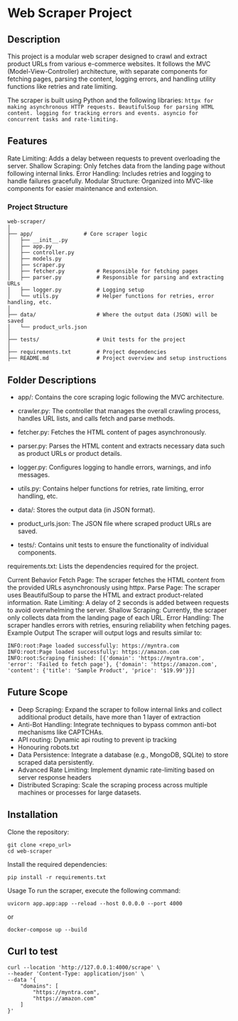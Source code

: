 # Web Scraper Project
## Description
This project is a modular web scraper designed to crawl and extract product URLs from various e-commerce websites.
It follows the MVC (Model-View-Controller) architecture, with separate components for fetching pages,
parsing the content, logging errors, and handling utility functions like retries and rate limiting.

The scraper is built using Python and the following libraries:
``
httpx for making asynchronous HTTP requests.
BeautifulSoup for parsing HTML content.
logging for tracking errors and events.
asyncio for concurrent tasks and rate-limiting.
``
## Features
Rate Limiting: Adds a delay between requests to prevent overloading the server.
Shallow Scraping: Only fetches data from the landing page without following internal links.
Error Handling: Includes retries and logging to handle failures gracefully.
Modular Structure: Organized into MVC-like components for easier maintenance and extension.

### Project Structure
```
web-scraper/
│
├── app/                # Core scraper logic
│   ├── __init__.py        
│   ├── app.py        
│   ├── controller.py       
│   ├── models.py           
│   ├── scraper.py           
│   ├── fetcher.py          # Responsible for fetching pages 
│   ├── parser.py           # Responsible for parsing and extracting URLs
│   ├── logger.py           # Logging setup
│   └── utils.py            # Helper functions for retries, error handling, etc.
│
├── data/                   # Where the output data (JSON) will be saved
│   └── product_urls.json  
│
├── tests/                  # Unit tests for the project
│
├── requirements.txt        # Project dependencies
├── README.md               # Project overview and setup instructions
```

## Folder Descriptions

* app/: Contains the core scraping logic following the MVC architecture.
* crawler.py: The controller that manages the overall crawling process, handles URL lists, and calls fetch and parse methods.
* fetcher.py: Fetches the HTML content of pages asynchronously.
* parser.py: Parses the HTML content and extracts necessary data such as product URLs or product details.
* logger.py: Configures logging to handle errors, warnings, and info messages.
* utils.py: Contains helper functions for retries, rate limiting, error handling, etc.
* data/: Stores the output data (in JSON format).

* product_urls.json: The JSON file where scraped product URLs are saved.
* tests/: Contains unit tests to ensure the functionality of individual components.

requirements.txt: Lists the dependencies required for the project.

Current Behavior
Fetch Page: The scraper fetches the HTML content from the provided URLs asynchronously using httpx.
Parse Page: The scraper uses BeautifulSoup to parse the HTML and extract product-related information.
Rate Limiting: A delay of 2 seconds is added between requests to avoid overwhelming the server.
Shallow Scraping: Currently, the scraper only collects data from the landing page of each URL.
Error Handling: The scraper handles errors with retries, ensuring reliability when fetching pages.
Example Output
The scraper will output logs and results similar to:
```
INFO:root:Page loaded successfully: https://myntra.com
INFO:root:Page loaded successfully: https://amazon.com
INFO:root:Scraping finished: [{'domain': 'https://myntra.com', 'error': 'Failed to fetch page'}, {'domain': 'https://amazon.com', 'content': {'title': 'Sample Product', 'price': '$19.99'}}]
```

## Future Scope
* Deep Scraping: Expand the scraper to follow internal links and collect additional product details, have more than 1 layer of extraction
* Anti-Bot Handling: Integrate techniques to bypass common anti-bot mechanisms like CAPTCHAs.
* API routing: Dynamic api routing to prevent ip tracking
* Honouring robots.txt
* Data Persistence: Integrate a database (e.g., MongoDB, SQLite) to store scraped data persistently.
* Advanced Rate Limiting: Implement dynamic rate-limiting based on server response headers
* Distributed Scraping: Scale the scraping process across multiple machines or processes for large datasets.

## Installation
Clone the repository:

````
git clone <repo_url>
cd web-scraper
````

Install the required dependencies:

```
pip install -r requirements.txt
```

Usage
To run the scraper, execute the following command:
````
uvicorn app.app:app --reload --host 0.0.0.0 --port 4000
````
or
```
docker-compose up --build
```
## Curl to test
```
curl --location 'http://127.0.0.1:4000/scrape' \
--header 'Content-Type: application/json' \
--data '{
    "domains": [
        "https://myntra.com",
        "https://amazon.com"
    ]
}'
```